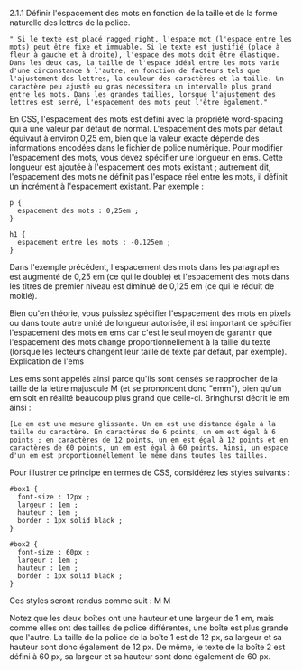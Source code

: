 
2.1.1 Définir l'espacement des mots en fonction de la taille et de la forme naturelle des lettres de la police.

    " Si le texte est placé ragged right, l'espace mot (l'espace entre les mots) peut être fixe et immuable. Si le texte est justifié (placé à fleur à gauche et à droite), l'espace des mots doit être élastique. Dans les deux cas, la taille de l'espace idéal entre les mots varie d'une circonstance à l'autre, en fonction de facteurs tels que l'ajustement des lettres, la couleur des caractères et la taille. Un caractère peu ajusté ou gras nécessitera un intervalle plus grand entre les mots. Dans les grandes tailles, lorsque l'ajustement des lettres est serré, l'espacement des mots peut l'être également."

En CSS, l'espacement des mots est défini avec la propriété word-spacing qui a une valeur par défaut de normal. L'espacement des mots par défaut équivaut à environ 0,25 em, bien que la valeur exacte dépende des informations encodées dans le fichier de police numérique. Pour modifier l'espacement des mots, vous devez spécifier une longueur en ems. Cette longueur est ajoutée à l'espacement des mots existant ; autrement dit, l'espacement des mots ne définit pas l'espace réel entre les mots, il définit un incrément à l'espacement existant. Par exemple :

```
p {
  espacement des mots : 0,25em ;
}

h1 {
  espacement entre les mots : -0.125em ;
}
```

Dans l'exemple précédent, l'espacement des mots dans les paragraphes est augmenté de 0,25 em (ce qui le double) et l'espacement des mots dans les titres de premier niveau est diminué de 0,125 em (ce qui le réduit de moitié).

Bien qu'en théorie, vous puissiez spécifier l'espacement des mots en pixels ou dans toute autre unité de longueur autorisée, il est important de spécifier l'espacement des mots en ems car c'est le seul moyen de garantir que l'espacement des mots change proportionnellement à la taille du texte (lorsque les lecteurs changent leur taille de texte par défaut, par exemple).
Explication de l'ems

Les ems sont appelés ainsi parce qu'ils sont censés se rapprocher de la taille de la lettre majuscule M (et se prononcent donc "emm"), bien qu'un em soit en réalité beaucoup plus grand que celle-ci. Bringhurst décrit le em ainsi :

    [Le em est une mesure glissante. Un em est une distance égale à la taille du caractère. En caractères de 6 points, un em est égal à 6 points ; en caractères de 12 points, un em est égal à 12 points et en caractères de 60 points, un em est égal à 60 points. Ainsi, un espace d'un em est proportionnellement le même dans toutes les tailles.

Pour illustrer ce principe en termes de CSS, considérez les styles suivants :

```
#box1 {
  font-size : 12px ;
  largeur : 1em ;
  hauteur : 1em ;
  border : 1px solid black ;
}

#box2 {
  font-size : 60px ;
  largeur : 1em ;
  hauteur : 1em ;
  border : 1px solid black ;
}
```

Ces styles seront rendus comme suit :
M
M

Notez que les deux boîtes ont une hauteur et une largeur de 1 em, mais comme elles ont des tailles de police différentes, une boîte est plus grande que l'autre. La taille de la police de la boîte 1 est de 12 px, sa largeur et sa hauteur sont donc également de 12 px. De même, le texte de la boîte 2 est défini à 60 px, sa largeur et sa hauteur sont donc également de 60 px.
